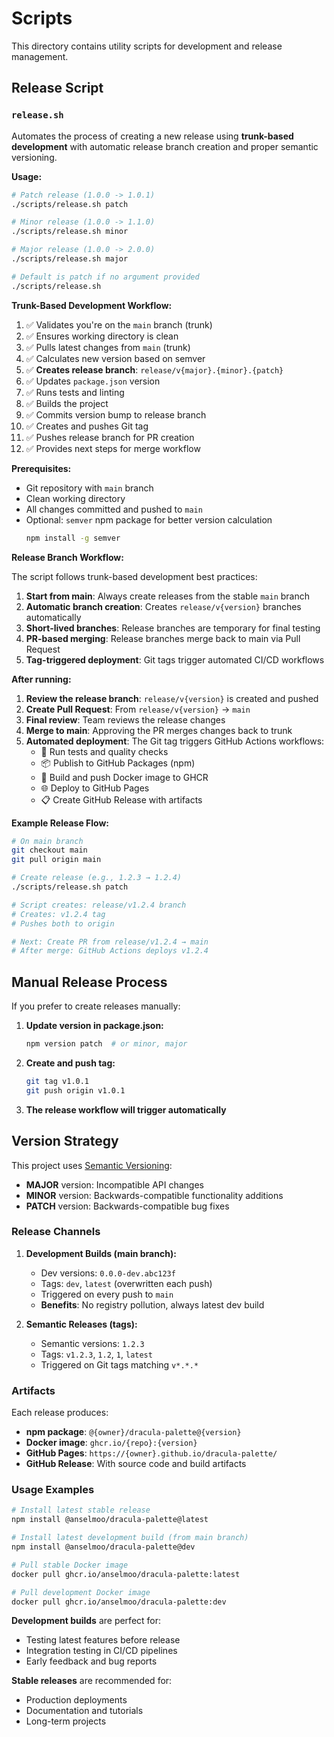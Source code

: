 # Scripts

This directory contains utility scripts for development and release management.

## Release Script

### `release.sh`

Automates the process of creating a new release using **trunk-based development** with automatic release branch creation and proper semantic versioning.

**Usage:**

```bash
# Patch release (1.0.0 -> 1.0.1)
./scripts/release.sh patch

# Minor release (1.0.0 -> 1.1.0)
./scripts/release.sh minor

# Major release (1.0.0 -> 2.0.0)
./scripts/release.sh major

# Default is patch if no argument provided
./scripts/release.sh
```

**Trunk-Based Development Workflow:**

1. ✅ Validates you're on the `main` branch (trunk)
2. ✅ Ensures working directory is clean
3. ✅ Pulls latest changes from `main` (trunk)
4. ✅ Calculates new version based on semver
5. ✅ **Creates release branch**: `release/v{major}.{minor}.{patch}`
6. ✅ Updates `package.json` version
7. ✅ Runs tests and linting
8. ✅ Builds the project
9. ✅ Commits version bump to release branch
10. ✅ Creates and pushes Git tag
11. ✅ Pushes release branch for PR creation
12. ✅ Provides next steps for merge workflow

**Prerequisites:**

- Git repository with `main` branch
- Clean working directory
- All changes committed and pushed to `main`
- Optional: `semver` npm package for better version calculation
  ```bash
  npm install -g semver
  ```

**Release Branch Workflow:**

The script follows trunk-based development best practices:

1. **Start from main**: Always create releases from the stable `main` branch
2. **Automatic branch creation**: Creates `release/v{version}` branches automatically
3. **Short-lived branches**: Release branches are temporary for final testing
4. **PR-based merging**: Release branches merge back to main via Pull Request
5. **Tag-triggered deployment**: Git tags trigger automated CI/CD workflows

**After running:**

1. **Review the release branch**: `release/v{version}` is created and pushed
2. **Create Pull Request**: From `release/v{version}` → `main`
3. **Final review**: Team reviews the release changes
4. **Merge to main**: Approving the PR merges changes back to trunk
5. **Automated deployment**: The Git tag triggers GitHub Actions workflows:
   - 🧪 Run tests and quality checks
   - 📦 Publish to GitHub Packages (npm)
   - 🐳 Build and push Docker image to GHCR
   - 🌐 Deploy to GitHub Pages
   - 📋 Create GitHub Release with artifacts

**Example Release Flow:**

```bash
# On main branch
git checkout main
git pull origin main

# Create release (e.g., 1.2.3 → 1.2.4)
./scripts/release.sh patch

# Script creates: release/v1.2.4 branch
# Creates: v1.2.4 tag
# Pushes both to origin

# Next: Create PR from release/v1.2.4 → main
# After merge: GitHub Actions deploys v1.2.4
```

## Manual Release Process

If you prefer to create releases manually:

1. **Update version in package.json:**

   ```bash
   npm version patch  # or minor, major
   ```

2. **Create and push tag:**

   ```bash
   git tag v1.0.1
   git push origin v1.0.1
   ```

3. **The release workflow will trigger automatically**

## Version Strategy

This project uses [Semantic Versioning](https://semver.org/):

- **MAJOR** version: Incompatible API changes
- **MINOR** version: Backwards-compatible functionality additions
- **PATCH** version: Backwards-compatible bug fixes

### Release Channels

1. **Development Builds (main branch):**
   - Dev versions: `0.0.0-dev.abc123f`
   - Tags: `dev`, `latest` (overwritten each push)
   - Triggered on every push to `main`
   - **Benefits**: No registry pollution, always latest dev build

2. **Semantic Releases (tags):**
   - Semantic versions: `1.2.3`
   - Tags: `v1.2.3`, `1.2`, `1`, `latest`
   - Triggered on Git tags matching `v*.*.*`

### Artifacts

Each release produces:

- **npm package**: `@{owner}/dracula-palette@{version}`
- **Docker image**: `ghcr.io/{repo}:{version}`
- **GitHub Pages**: `https://{owner}.github.io/dracula-palette/`
- **GitHub Release**: With source code and build artifacts

### Usage Examples

```bash
# Install latest stable release
npm install @anselmoo/dracula-palette@latest

# Install latest development build (from main branch)
npm install @anselmoo/dracula-palette@dev

# Pull stable Docker image
docker pull ghcr.io/anselmoo/dracula-palette:latest

# Pull development Docker image
docker pull ghcr.io/anselmoo/dracula-palette:dev
```

**Development builds** are perfect for:

- Testing latest features before release
- Integration testing in CI/CD pipelines
- Early feedback and bug reports

**Stable releases** are recommended for:

- Production deployments
- Documentation and tutorials
- Long-term projects
